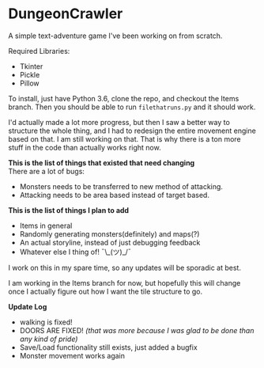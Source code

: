 # DungeonCrawler
A simple text-adventure game I've been working on from scratch.

Required Libraries:
 * Tkinter
 * Pickle
 * Pillow

To install, just have Python 3.6, clone the repo, and checkout the Items branch. Then you should be able to run `filethatruns.py` and it should work.

I'd actually made a lot more progress, but then I saw a better way to structure the whole thing, and I had to redesign the entire movement engine based on that. I am still working on that. That is why there is a ton more stuff in the code than actually works right now.

**This is the list of things that existed that need changing**  
There are a lot of bugs:
  * Monsters needs to be transferred to new method of attacking.
  * Attacking needs to be area based instead of target based.

**This is the list of things I plan to add**
 * Items in general
 * Randomly generating monsters(definitely) and maps(?)
 * An actual storyline, instead of just debugging feedback
 * Whatever else I thing of! ¯\\\_(ツ)\_/¯

I work on this in my spare time, so any updates will be sporadic at best.

I am working in the Items branch for now, but hopefully this will change once I actually figure out how I want the tile structure to go.

**Update Log**
 * walking is fixed!
 * DOORS ARE FIXED! *(that was more because I was glad to be done than any kind of pride)*
 * Save/Load functionality still exists, just added a bugfix
 * Monster movement works again
